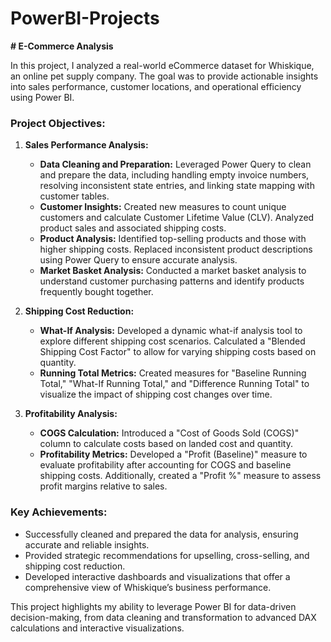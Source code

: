 # PowerBI-Projects

**# E-Commerce Analysis** 

In this project, I analyzed a real-world eCommerce dataset for Whiskique, an online pet supply company. The goal was to provide actionable insights into sales performance, customer locations, and operational efficiency using Power BI.

### Project Objectives:
1. **Sales Performance Analysis:**
   - **Data Cleaning and Preparation:** Leveraged Power Query to clean and prepare the data, including handling empty invoice numbers, resolving inconsistent state entries, and linking state mapping with customer tables.
   - **Customer Insights:** Created new measures to count unique customers and calculate Customer Lifetime Value (CLV). Analyzed product sales and associated shipping costs.
   - **Product Analysis:** Identified top-selling products and those with higher shipping costs. Replaced inconsistent product descriptions using Power Query to ensure accurate analysis.
   - **Market Basket Analysis:** Conducted a market basket analysis to understand customer purchasing patterns and identify products frequently bought together.

2. **Shipping Cost Reduction:**
   - **What-If Analysis:** Developed a dynamic what-if analysis tool to explore different shipping cost scenarios. Calculated a "Blended Shipping Cost Factor" to allow for varying shipping costs based on quantity.
   - **Running Total Metrics:** Created measures for "Baseline Running Total," "What-If Running Total," and "Difference Running Total" to visualize the impact of shipping cost changes over time.

3. **Profitability Analysis:**
   - **COGS Calculation:** Introduced a "Cost of Goods Sold (COGS)" column to calculate costs based on landed cost and quantity.
   - **Profitability Metrics:** Developed a "Profit (Baseline)" measure to evaluate profitability after accounting for COGS and baseline shipping costs. Additionally, created a "Profit %" measure to assess profit margins relative to sales.

### Key Achievements:
- Successfully cleaned and prepared the data for analysis, ensuring accurate and reliable insights.
- Provided strategic recommendations for upselling, cross-selling, and shipping cost reduction.
- Developed interactive dashboards and visualizations that offer a comprehensive view of Whiskique’s business performance.

This project highlights my ability to leverage Power BI for data-driven decision-making, from data cleaning and transformation to advanced DAX calculations and interactive visualizations.

